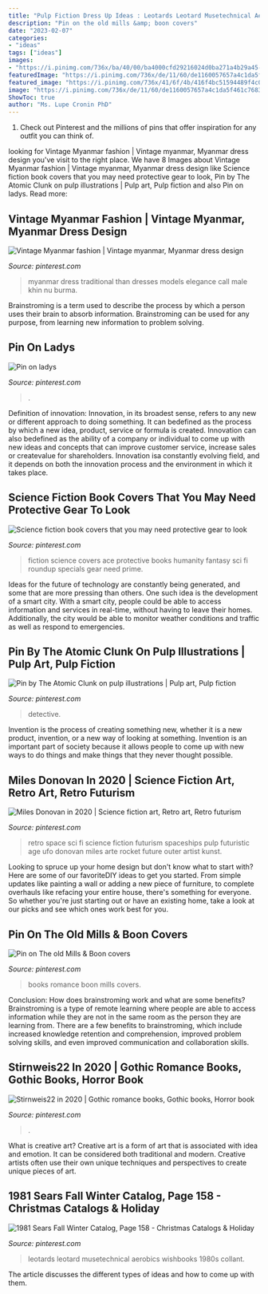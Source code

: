 ```yaml
---
title: "Pulp Fiction Dress Up Ideas : Leotards Leotard Musetechnical Aerobics Wishbooks 1980s Collant"
description: "Pin on the old mills &amp; boon covers"
date: "2023-02-07"
categories:
- "ideas"
tags: ["ideas"]
images:
- "https://i.pinimg.com/736x/ba/40/00/ba4000cfd29216024d0ba271a4b29a45--science-fiction-books-pulp-fiction.jpg"
featuredImage: "https://i.pinimg.com/736x/de/11/60/de1160057657a4c1da5f461c76837361--space-invaders-retro-futurism.jpg"
featured_image: "https://i.pinimg.com/736x/41/6f/4b/416f4bc51594489f4c0e1fb622aa37ff.jpg"
image: "https://i.pinimg.com/736x/de/11/60/de1160057657a4c1da5f461c76837361--space-invaders-retro-futurism.jpg"
ShowToc: true
author: "Ms. Lupe Cronin PhD"
---
```



1) Check out Pinterest and the millions of pins that offer inspiration for any outfit you can think of.

	

		
looking for Vintage Myanmar fashion | Vintage myanmar, Myanmar dress design you've visit to the right place. We have 8 Images about Vintage Myanmar fashion | Vintage myanmar, Myanmar dress design like Science fiction book covers that you may need protective gear to look, Pin by The Atomic Clunk on pulp illustrations | Pulp art, Pulp fiction and also Pin on ladys. Read more:
		
    
## Vintage Myanmar Fashion | Vintage Myanmar, Myanmar Dress Design

<img loading=lazy src="https://i.pinimg.com/736x/41/6f/4b/416f4bc51594489f4c0e1fb622aa37ff.jpg" onerror="this.onerror=null;this.src='https://tse2.mm.bing.net/th?id=OIP.0wk2_NKXVSfW4jICPuVrLQDQEs&amp;pid=15.1';" alt="Vintage Myanmar fashion | Vintage myanmar, Myanmar dress design">

_Source: pinterest.com_

>myanmar dress traditional than dresses models elegance call male khin nu burma. 

	

Brainstroming is a term used to describe the process by which a person uses their brain to absorb information. Brainstroming can be used for any purpose, from learning new information to problem solving.

    
## Pin On Ladys

<img loading=lazy src="https://i.pinimg.com/736x/3f/dd/cb/3fddcb4a51ca58e998b96574050d0c13.jpg" onerror="this.onerror=null;this.src='https://tse2.mm.bing.net/th?id=OIP.rTg7VpNTBDEXKcshuqx96QHaJ4&amp;pid=15.1';" alt="Pin on ladys">

_Source: pinterest.com_

>. 

	

Definition of innovation:
Innovation, in its broadest sense, refers to any new or different approach to doing something. It can bedefined as the process by which a new idea, product, service or formula is created. Innovation can also bedefined as the ability of a company or individual to come up with new ideas and concepts that can improve customer service, increase sales or createvalue for shareholders. Innovation isa constantly evolving field, and it depends on both the innovation process and the environment in which it takes place.

    
## Science Fiction Book Covers That You May Need Protective Gear To Look

<img loading=lazy src="https://i.pinimg.com/736x/ba/40/00/ba4000cfd29216024d0ba271a4b29a45--science-fiction-books-pulp-fiction.jpg" onerror="this.onerror=null;this.src='https://tse4.mm.bing.net/th?id=OIP.lmjkCtEgHbqslTxcnkTUaAHaMh&amp;pid=15.1';" alt="Science fiction book covers that you may need protective gear to look">

_Source: pinterest.com_

>fiction science covers ace protective books humanity fantasy sci fi roundup specials gear need prime. 

	

Ideas for the future of technology are constantly being generated, and some that are more pressing than others. One such idea is the development of a smart city. With a smart city, people could be able to access information and services in real-time, without having to leave their homes. Additionally, the city would be able to monitor weather conditions and traffic as well as respond to emergencies.

    
## Pin By The Atomic Clunk On Pulp Illustrations | Pulp Art, Pulp Fiction

<img loading=lazy src="https://i.pinimg.com/originals/59/9d/5f/599d5f6766add381696967c65f3ccbac.jpg" onerror="this.onerror=null;this.src='https://tse3.mm.bing.net/th?id=OIP.ffRLFxQSKFNQt4c258SEeAHaKJ&amp;pid=15.1';" alt="Pin by The Atomic Clunk on pulp illustrations | Pulp art, Pulp fiction">

_Source: pinterest.com_

>detective. 

	

Invention is the process of creating something new, whether it is a new product, invention, or a new way of looking at something. Invention is an important part of society because it allows people to come up with new ways to do things and make things that they never thought possible.

    
## Miles Donovan In 2020 | Science Fiction Art, Retro Art, Retro Futurism

<img loading=lazy src="https://i.pinimg.com/736x/de/11/60/de1160057657a4c1da5f461c76837361--space-invaders-retro-futurism.jpg" onerror="this.onerror=null;this.src='https://tse4.mm.bing.net/th?id=OIP.LGyczfqdMGH9bEmEituWHQHaKd&amp;pid=15.1';" alt="Miles Donovan in 2020 | Science fiction art, Retro art, Retro futurism">

_Source: pinterest.com_

>retro space sci fi science fiction futurism spaceships pulp futuristic age ufo donovan miles arte rocket future outer artist kunst. 

	

Looking to spruce up your home design but don't know what to start with? Here are some of our favoriteDIY ideas to get you started. From simple updates like painting a wall or adding a new piece of furniture, to complete overhauls like refacing your entire house, there's something for everyone. So whether you're just starting out or have an existing home, take a look at our picks and see which ones work best for you.

    
## Pin On The Old Mills &amp; Boon Covers

<img loading=lazy src="https://i.pinimg.com/736x/ce/83/ba/ce83ba9608d354b4b38524da8757008f.jpg" onerror="this.onerror=null;this.src='https://tse1.mm.bing.net/th?id=OIP.lQXmpveNbhHJi0qBnc4SiwHaLs&amp;pid=15.1';" alt="Pin on The old Mills &amp; Boon covers">

_Source: pinterest.com_

>books romance boon mills covers. 

	

Conclusion: How does brainstroming work and what are some benefits?
Brainstroming is a type of remote learning where people are able to access information while they are not in the same room as the person they are learning from. There are a few benefits to brainstroming, which include increased knowledge retention and comprehension, improved problem solving skills, and even improved communication and collaboration skills.

    
## Stirnweis22 In 2020 | Gothic Romance Books, Gothic Books, Horror Book

<img loading=lazy src="https://i.pinimg.com/736x/54/d3/82/54d3828f1346a041a38dc64e3ef19732.jpg" onerror="this.onerror=null;this.src='https://tse3.mm.bing.net/th?id=OIP.vfimTru21Gd8BdhT8Rk5cAHaMZ&amp;pid=15.1';" alt="Stirnweis22 in 2020 | Gothic romance books, Gothic books, Horror book">

_Source: pinterest.com_

>. 

	

What is creative art?
Creative art is a form of art that is associated with idea and emotion. It can be considered both traditional and modern. Creative artists often use their own unique techniques and perspectives to create unique pieces of art.

    
## 1981 Sears Fall Winter Catalog, Page 158 - Christmas Catalogs &amp; Holiday

<img loading=lazy src="https://i.pinimg.com/736x/87/f8/68/87f8689068942c7c0836c79de1d3e2d2.jpg" onerror="this.onerror=null;this.src='https://tse2.mm.bing.net/th?id=OIP.xd4uby4L7Z5d6094JbBHJgHaKA&amp;pid=15.1';" alt="1981 Sears Fall Winter Catalog, Page 158 - Christmas Catalogs &amp; Holiday">

_Source: pinterest.com_

>leotards leotard musetechnical aerobics wishbooks 1980s collant. 

	

The article discusses the different types of ideas and how to come up with them.

